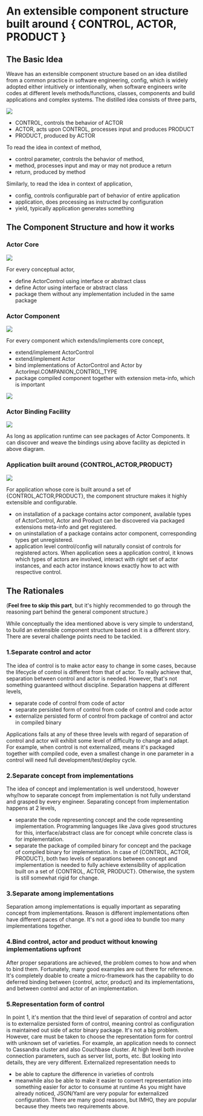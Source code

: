 # An extensible component structure built around { CONTROL, ACTOR, PRODUCT }

## The Basic Idea  
Weave has an extensible component structure based on an idea distilled from a common practice in software engineering, 
config, which is widely adopted either intuitively or intentionally, when software engineers write codes at different 
levels methods/functions, classes, components and build applications and complex systems. The distilled idea consists 
of three parts,

![](CONTROL-ACTOR-PRODUCT.png)

- CONTROL, controls the behavior of ACTOR 
- ACTOR, acts upon CONTROL, processes input and produces PRODUCT  
- PRODUCT, produced by ACTOR  

To read the idea in context of method,  
- control parameter, controls the behavior of method, 
- method, processes input and may or may not produce a return
- return, produced by method

Similarly, to read the idea in context of application,
- config, controls configurable part of behavior of entire application
- application, does processing as instructed by configuration
- yield, typically application generates something

## The Component Structure and how it works

### Actor Core
![](ACTOR-CORE.png) 

For every conceptual actor, 
- define ActorControl using interface or abstract class
- define Actor using interface or abstract class
- package them without any implementation included in the same package

### Actor Component

![](ACTOR-COMPONENT.png)

For every component which extends/implements core concept,
- extend/implement ActorControl
- extend/implement Actor
- bind implementations of ActorControl and Actor by ActorImpl.COMPANION_CONTROL_TYPE
- package compiled component together with extension meta-info, which is important

![](ACTOR-COMPONENT-EXTENSIONS-META-INF.png)

### Actor Binding Facility

![](ACTOR-BINDING-FACILITY.png) 

As long as application runtime can see packages of Actor Components. It can discover and weave the bindings using above facility as depicted in above diagram.

### Application built around {CONTROL,ACTOR,PRODUCT}

![](ACP-BASED-APPLICATION.png)

For application whose core is built around a set of {CONTROL,ACTOR,PRODUCT}, the component structure makes it highly extensible and configurable.  

- on installation of a package contains actor component, available types of ActorControl, Actor and Product can be discovered via packaged extensions meta-info and get registered.
- on uninstallation of a package contains actor component, corresponding types get unregistered.
- application level control/config will naturally consist of controls for registered actors. When application sees a application control, it knows which types of actors are involved, interact with right set of actor instances, and each actor instance knows exactly how to act with respective control.

## The Rationales

(**Feel free to skip this part**, but it's highly recommended to go through the reasoning part behind the general component structure.)

While conceptually the idea mentioned above is very simple to understand, to build an extensible component structure based on it is a different story. There are several challenge points need to be tackled.
 
### 1.Separate control and actor  

The idea of control is to make actor easy to change in some cases, because the lifecycle of control is different from 
that of actor. To really achieve that, separation between control and actor is needed. However, that's not something 
 guaranteed without discipline. Separation happens at different levels,  
 * separate code of control from code of actor
 * separate persisted form of control from code of control and code actor
 * externalize persisted form of control from package of control and actor in compiled binary  
 
Applications fails at any of these three levels with regard of separation of control and actor will exhibit some level 
of difficulty to change and adapt. For example, when control is not externalized, means it's packaged together with 
compiled code, even a smallest change in one parameter in a control will need full development/test/deploy cycle.

### 2.Separate concept from implementations

The idea of concept and implementation is well understood, however why/how to separate concept from implementation is 
not fully understand and grasped by every engineer. Separating concept from implementation happens at 2 levels,
* separate the code representing concept and the code representing implementation. Programming languages like Java gives
good structures for this, interface/abstract class are for concept while concrete class is for implementation. 
* separate the package of compiled binary for concept and the package of compiled binary for implementation.
In case of {CONTROL, ACTOR, PRODUCT}, both two levels of separations between concept and implementation is needed to 
fully achieve extensibility of application built on a set of {CONTROL, ACTOR, PRODUCT}. Otherwise, the system is still
somewhat rigid for change.

### 3.Separate among implementations
Separation among implementations is equally important as separating concept from implementations. Reason is different implementations often have different paces of change. It's not a good idea to bundle too many implementations together.

### 4.Bind control, actor and product without knowing implementations upfront
After proper separations are achieved, the problem comes to how and when to bind them. Fortunately, many good examples are out there for reference. It's completely doable to create a micro-framework has the capability to do deferred binding between {control, actor, product} and its implementations, and between control and actor of an implementation.

### 5.Representation form of control
In point 1, it's mention that the third level of separation of control and actor is to externalize persisted form of control, meaning control as configuration is maintained out side of actor binary package. It's not a big problem. However, care must be taken to choose the representation form for control with unknown set of varieties. For example, an application needs to connect to Cassandra cluster and also Couchbase cluster. At high level both involve connection parameters, such as server list, ports, etc. But looking into details, they are very different. 
Externalized representation needs to 
* be able to capture the difference in varieties of controls
* meanwhile also be able to make it easier to convert representation into something easier for actor to consume at runtime
As you might have already noticed, JSON/Yaml are very popular for externalized configuration. There are many good reasons, but IMHO, they are popular because they meets two requirements above.

